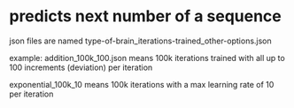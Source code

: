 # predicts next number of a sequence

json files are named type-of-brain_iterations-trained_other-options.json

example: addition_100k_100.json means 100k iterations trained with all up to 100 increments (deviation) per iteration

exponential_100k_10 means 100k iterations with a max learning rate of 10 per iteration

